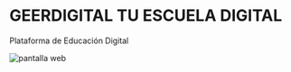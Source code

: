 

# GEERDIGITAL         TU ESCUELA DIGITAL
Plataforma de Educación Digital

![pantalla web](https://user-images.githubusercontent.com/12371674/119244640-01139780-bb49-11eb-9f07-e246c71cd857.jpg)
